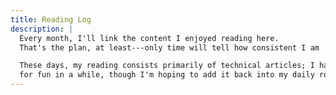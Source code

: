 ```yaml
---
title: Reading Log
description: |
  Every month, I'll link the content I enjoyed reading here.
  That's the plan, at least---only time will tell how consistent I am :)

  These days, my reading consists primarily of technical articles; I haven't read fiction
  for fun in a while, though I'm hoping to add it back into my daily routine soon.
---
```

